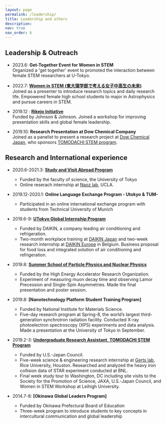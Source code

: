 ```yaml
---
layout: page
permalink: /leadership/
title: Leadership and others
description: 
nav: true
nav_order: 6
---
```


## Leadership & Outreach  
- 2023.6: __Get-Together Event for Women in STEM__  
Organized a 'get together' event to promoted the interaction between female STEM researchers at U-Tokyo.  
- 2022.7: __[Women in STEM (東大理学部で考える女子中高生の未来)](https://www.s.u-tokyo.ac.jp/ja/event/7938/)__  
Joined as a presenter to introduce research topics and daily research life. Empowered female high school students to major in Astrophysics and pursue careers in STEM.

- 2019.12 : __[Rikejo Initiative](https://www.u-tokyo.ac.jp/kyodo-sankaku/ja/news/news2019_00019.html)__  
Funded by Johnson & Johnson. Joined a workshop for improving presentation skills and global female leadership.

- 2019.10: __Research Presentation at Dow Chemical Company__  
Joined as a panelist to present a research project at [Dow Chemical Japan](https://jp.dow.com/ja-jp), who sponsors [TOMODACHI STEM program](https://tomodachistem.rice.edu).


## Research and International experience
* 2020.6-2021.3: __[Study and Visit Abroad Program](https://www.s.u-tokyo.ac.jp/ja/offices/ilo/svap/application.html)__
    * Funded by the faculty of science, the University of Tokyo
    * Online reserach internship at [Naoz lab](https://www.astro.ucla.edu/~snaoz/), UCLA.

* 2019.12-2020.1: __Online Language Exchange Program - Utokyo & TUM-__
    * Participated in an online international exchange program with students from Technical University of Munich

* 2019.6-9: __[UTokyo Global Internship Program](https://www.u-tokyo.ac.jp/ja/students/special-activities/ugip.html)__
    * Funded by DAIKIN, a company leading air conditioning and refrigeration. 
    * Two-month workplace training at [DAIKIN Japan](https://www.daikin.com/corporate/why_daikin/japanbrand) and two-week research internship at [DAIKIN Europe](https://www.daikin.eu/en_us/customers.html) in Belgium. Business proposal for food loss and integrated solution of air conditioning and refrigeration. 

* 2019.8: __[Summer School of Particle Physics and Nuclear Physics](https://www2.kek.jp/ksc/13th_2019/index.html)__
    * Funded by the High Energy Accelerator Research Organization.
    * Experiment of measuring muon decay time and observing Lamor Precession and Single-Spin Asymmetries. Made the final presentation and poster session.

* 2019.8: __[Nanotechnology Platform Student Training Program]__
    * Funded by National Institute for Materials Science.
    * Five-day research program at Spring-8, the world’s largest third-generation synchrotron radiation facility. Conducted X-ray photoelectron spectroscopy (XPS) experiments and data analysis. Made a presentation at the University of Tokyo in September.

* 2019.2-3: __[Undergraduate Research Assistant, TOMODACHI STEM Program](https://tomodachistem.rice.edu)__
    * Funded by U.S.-Japan Council.
    * Five-week science & engineering research internship at [Gerts lab](http://fis-archive.rice.edu/facultyaaab.html), Rice University, Houston. Researched and analyzed the heavy iron collision data of STAR experiment conducted at BNL. 
    * Final week study tour to Washington, DC including site visits to the Society for the Promotion of Science, JAXA, U.S.-Japan Council, and Women in STEM Workshop at Leihigh University.
 
* 2014.7-8: __[Okinawa Global Leaders Program]__
    * Funded by Okinawa Prefectural Board of Education
    * Three-week program to introduce students to key concepts in intercultural communication and global leadership
